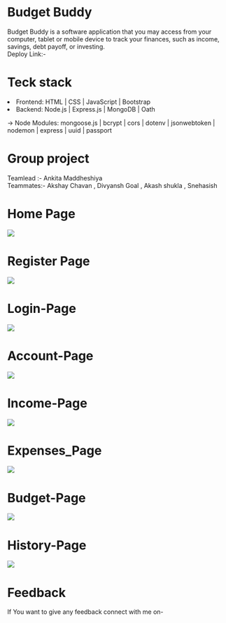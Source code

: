 <h1>Budget Buddy</h1>
<p>Budget Buddy  is a software application that you may access from your computer, tablet or mobile device to track your finances, such as income, savings, debt payoff, or investing.
<br>
  Deploy Link:-
</p>
<h1>Teck stack</h1>

<li>Frontend: HTML | CSS | JavaScript | Bootstrap </li>

<li> Backend: Node.js | Express.js | MongoDB | Oath </li>

<p>→ Node Modules: mongoose.js | bcrypt | cors | dotenv | jsonwebtoken | nodemon | express | uuid | passport </p>
<h1>Group project</h1>
<p>Teamlead :- Ankita Maddheshiya <br>
Teammates:-
           Akshay Chavan ,
           Divyansh Goal ,
           Akash shukla  ,
           Snehasish 
</p>


<h1>Home Page </h1>
<img src="https://user-images.githubusercontent.com/112817197/229363692-70efa206-019e-4d17-91f0-372fe1a2fbcd.png">
<h1>Register Page</h1>
<img src="https://user-images.githubusercontent.com/112817197/229363889-d5b816b9-6dbf-4cf0-839d-fd4e233fc1c4.png">
<h1>Login-Page</h1>
<img src="https://user-images.githubusercontent.com/112817197/229363794-409253a7-ccf7-4ffa-b6b3-1b7c2d874ed4.png">
<h1>Account-Page</h1>
<img src="https://user-images.githubusercontent.com/112817197/229364421-6c4bc408-1a08-4f42-8050-0189becd89c2.png">
<h1>Income-Page</h1>
<img src="https://user-images.githubusercontent.com/112817197/229364080-e4f8f2d5-a67c-45f4-99fd-c63c169accee.png">
<h1>Expenses_Page</h1>
<img src="https://user-images.githubusercontent.com/112817197/229366183-29dd2338-ef6d-4da3-9246-c820a790623d.png">
<h1>Budget-Page</h1>
<img src="https://user-images.githubusercontent.com/112817197/229364616-6b80a814-0d2f-4332-94ca-f49dfdacdf6d.png">
<h1>History-Page</h1>
<img src="https://user-images.githubusercontent.com/112817197/229365054-ae41d2c0-eb87-47b3-bc0d-49af3eef2bb3.png">
<h1>Feedback</h1>
<p>If You want to give any feedback connect with me on- </p>
